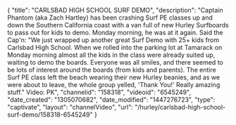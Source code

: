 {
    "title": "CARLSBAD HIGH SCHOOL SURF DEMO",
    "description": "Captain Phantom (aka Zach Hartley) has been crashing Surf PE classes up and down the Southern California coast with a van full of new Hurley Surfboards to pass out for kids to demo. Monday morning, he was at it again. Said the Cap'n: \"We just wrapped up another great Surf Demo with 25+ kids from Carlsbad High School. When we rolled into the parking lot at Tamarack on Monday morning almost all the kids in the class were already suited up, waiting to demo the boards. Everyone was all smiles, and there seemed to be lots of interest around the boards (from kids and parents). The entire Surf PE class left the beach wearing their new Hurley beanies, and as we were about to leave, the whole group yelled, 'Thank You!' Really amazing stuff.\" Video: PK",
    "channelid": "158318",
    "videoid": "6545249",
    "date_created": "1305070682",
    "date_modified": "1447276723",
    "type": "captivate",
    "layout": "channelVideo",
    "url": "\/hurley\/carlsbad-high-school-surf-demo\/158318-6545249"
}
